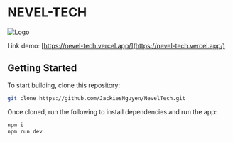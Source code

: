 # NEVEL-TECH

![Logo](https://res.cloudinary.com/dulkwgwws/image/upload/v1732012919/Demo_y1aywr.png)

Link demo: [https://nevel-tech.vercel.app/](https://nevel-tech.vercel.app/)

## Getting Started

To start building, clone this repository:

```bash
git clone https://github.com/JackiesNguyen/NevelTech.git
```

Once cloned, run the following to install dependencies and run the app:

```bash
npm i
npm run dev
```
